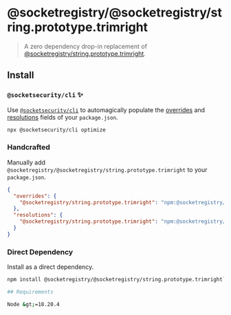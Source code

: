 # @socketregistry/@socketregistry/string.prototype.trimright

> A zero dependency drop-in replacement of
> [@socketregistry/string.prototype.trimright](https://www.npmjs.com/package/@socketregistry/string.prototype.trimright).

## Install

### `@socketsecurity/cli` :sparkles:

Use [`@socketsecurity/cli`](https://www.npmjs.com/package/@socketsecurity/cli)
to automagically populate the
[overrides](https://docs.npmjs.com/cli/v9/configuring-npm/package-json#overrides)
and [resolutions](https://yarnpkg.com/configuration/manifest#resolutions) fields
of your `package.json`.

```sh
npx @socketsecurity/cli optimize
```

### Handcrafted

Manually add `@socketregistry/@socketregistry/string.prototype.trimright` to
your `package.json`.

```json
{
  "overrides": {
    "@socketregistry/string.prototype.trimright": "npm:@socketregistry/@socketregistry/string.prototype.trimright@^1"
  },
  "resolutions": {
    "@socketregistry/string.prototype.trimright": "npm:@socketregistry/@socketregistry/string.prototype.trimright@^1"
  }
}
```

### Direct Dependency

Install as a direct dependency.

````sh
npm install @socketregistry/@socketregistry/string.prototype.trimright```

## Requirements

Node &gt;=18.20.4
````
